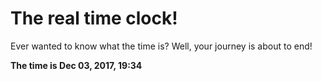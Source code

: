 # The real time clock!

Ever wanted to know what the time is? Well, your journey is about to end!

**The time is Dec 03, 2017, 19:34**
